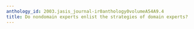 ```yaml
---
anthology_id: 2003.jasis_journal-ir0anthology0volumeA54A9.4
title: Do nondomain experts enlist the strategies of domain experts?
---
```

